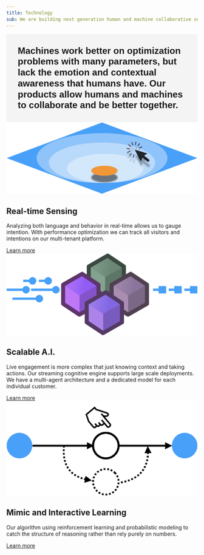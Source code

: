 ```yaml
---
title: Technology
sub: We are building next generation human and machine collaborative services
---
```


<section id="generic" class="generic" style="background:#F4F4F4;min-height: 120px;">
    <div class="inner">
        <div class="pure-g" style="padding: 30px; text-align: left;">
            <div class="pure-u-1 pure-u-md-12-24" style="margin:auto">
                <h3 style="font-family: Dosis, sans-serif; margin: 0; line-height: 1.2em; font-size: 24px;">Machines work better on optimization problems with many parameters, but lack the emotion and contextual awareness that humans have. Our products allow humans and machines to collaborate and be better together.</h3>
            </div>
        </div>
    </div>
</section>
<section id="wrapper">
    <section id="one" class="wrapper spotlight style1">
        <div class="inner">
            <a href="#" class="image">
            <span class="image-cover">
            <img src="/user/pages/06.technology/sense.png">
            </span>
            </a>
            <div class="content">
                <h2>Real-time Sensing</h2>
                <p>Analyzing both language and behavior in real-time allows us to gauge intention.  With performance optimization we can track all visitors and intentions on our multi-tenant platform.</p>
                <a href="#" class="special convospot_click"  data-convospot-intention="learn more about real-time sensing" ontap="showConvospot()" onclick="showConvospot()">Learn more</a>
            </div>
        </div>
    </section>
    <section id="two" class="wrapper spotlight style2 alt">
        <div class="inner">
            <a href="#" class="image">
            <span class="image-cover">
            <img src="/user/pages/06.technology/engine.png">
            </span>
            </a>
            <div class="content">
                <h2>Scalable A.I.</h2>
                <p>Live engagement is more complex that just knowing context and taking actions. Our streaming cognitive engine supports large scale deployments.  We have a multi-agent architecture and a dedicated model for each individual customer.</p>
                <a href="#" class="special convospot_click"  data-convospot-intention="learn more about scalable ai" ontap="showConvospot()" onclick="showConvospot()">Learn more</a>
            </div>
        </div>
    </section>
    <section id="three" class="wrapper spotlight style3">
        <div class="inner">
            <a href="#" class="image">
            <span class="image-cover">
            <img src="/user/pages/06.technology/learn.png">
            </span>
            </a>
            <div class="content">
                <h2>Mimic and Interactive Learning</h2>
                <p>Our algorithm using reinforcement learning and probabilistic modeling to catch the structure of reasoning rather than rely purely on numbers.</p>
                <a href="#" class="special convospot_click"  data-convospot-intention="learn more about mimic learning" ontap="showConvospot()" onclick="showConvospot()">Learn more</a>
            </div>
        </div>
    </section>
</section>